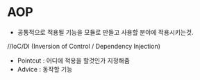 # AOP

- 공통적으로 적용될 기능을 모듈로 만들고 사용할 분야에 적용시키는것.

 //IoC/DI (Inversion of Control / Dependency Injection)

- Pointcut : 어디에 적용을 할것인가 지정해줌
- Advice : 동작할 기능